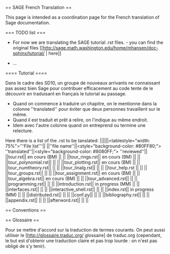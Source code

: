 == SAGE French Translation ==

This page is intended as a coordination page for the French translation of Sage documentation.

=== TODO list ===
 * For now we are translating the SAGE tutorial .rst files. - you can find the original files [[http://sage.math.washington.edu/home/mhansen/doc-sphinx/tutorial/ | here]]

 * ...

==== Tutorial ====

Dans le cadre des SD10, un groupe de nouveaux arrivants ne connaissant pas assez bien Sage pour contribuer efficacement au code tente de le découvrir en traduisant en français le tutorial au passage. 

 * Quand on commence à traduire un chapitre, on le mentionne dans la colonne ''translated'' pour éviter que deux personnes travaillent sur le même.
 * Quand il est traduit et prêt à relire, on l'indique au même endroit.
 * Idem avec l'autre colonne quand on entreprend ou termine une relecture.

Here there is a list of the .rst to be tanslated:
||||||<tablestyle="width: 75%">'''File list'''||
||''file name''||<style="background-color: #80FF80;"> ''translated''||<style="background-color: #8080FF;"> ''reviewed''||
||tour.rst|| en cours (BM) || ||
||tour_rings.rst|| en cours (BM) || ||
||tour_polynomial.rst|| || ||
||tour_plotting.rst|| en cours (BM) || ||
||tour_numtheory.rst|| || ||
||tour_linalg.rst|| || ||
||tour_help.rst || || ||
||tour_groups.rst|| || ||
||tour_assignment.rst|| en cours (BM) || ||
||tour_algebra.rst|| en cours (BM) || ||
||tour_advanced.rst|| || ||
||programming.rst|| || ||
||introduction.rst|| in progress (MM) || ||
||interfaces.rst|| || ||
||interactive_shell.rst|| || ||
||index.rst|| in progress (MM) || ||
||distributed.rst|| || ||
||conf.py|| || ||
||bibliography.rst|| || ||
||appendix.rst|| || ||
||afterword.rst|| || ||

== Conventions ==

== Glossaire ==

Pour se mettre d'accord sur la traduction de termes courants. On peut aussi utiliser le [http://glossaire.traduc.org/ glossaire] de traduc.org (cependant, le but est d'obtenir une traduction claire et pas trop lourde : on n'est pas obligé de s'y tenir).
